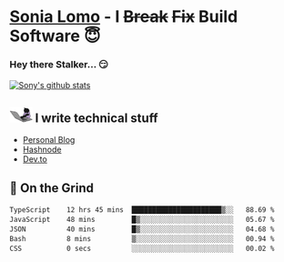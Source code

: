 # [Sonia Lomo](https://sonylomo.github.io/) - I ~~Break~~ ~~Fix~~ Build Software 😇
### Hey there Stalker... 😏 

<a href="https://github.com/sonylomo/github-readme-stats">
  <img align="center" src="https://media.giphy.com/media/lU05nFSW6Y2A/giphy.gif" alt="Sony's github stats" />
</a>

## <img src="assets/devcat.gif" width="40"> I write technical stuff
- [Personal Blog](https://www.sonylomo.dev/blog)
- [Hashnode](https://sonylomo.hashnode.dev/)
- [Dev.to](https://dev.to/sonylomo)

## 🤡 On the Grind
<!--START_SECTION:waka-->

```txt
TypeScript    12 hrs 45 mins  ██████████████████████▒░░   88.69 %
JavaScript    48 mins         █▒░░░░░░░░░░░░░░░░░░░░░░░   05.67 %
JSON          40 mins         █▒░░░░░░░░░░░░░░░░░░░░░░░   04.68 %
Bash          8 mins          ▒░░░░░░░░░░░░░░░░░░░░░░░░   00.94 %
CSS           0 secs          ░░░░░░░░░░░░░░░░░░░░░░░░░   00.02 %
```

<!--END_SECTION:waka-->
